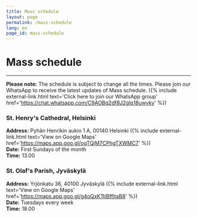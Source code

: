 ```yaml
---
title: Mass schedule
layout: page
permalink: /mass-schedule
lang: en
page_id: mass-schedule
---
```


# Mass schedule

---

**Please note:** The schedule is subject to change all the times. Please join our WhatsApp to receive the latest updates of Mass schedule.
({% include external-link.html
    text='Click here to join our WhatsApp group'
    href='https://chat.whatsapp.com/C9AOBq2df8J2glq18uwyky'
%})

### St. Henry's Cathedral, Helsinki

**Address:** Pyhän Henrikin aukio 1 A, 00140 Helsinki
({% include external-link.html
    text='View on Google Maps'
    href='https://maps.app.goo.gl/ogTQjM7CPhgTXWMC7'
%})\
**Date:** First Sundays of the month\
**Time:** 13.00

### St. Olaf's Parish, Jyväskylä

**Address:** Yrjönkatu 36, 40100 Jyväskylä
({% include external-link.html
    text='View on Google Maps'
    href='https://maps.app.goo.gl/g4oQxKTtiBffjtaB8'
%})\
**Date:** Tuesdays every week\
**Time:** 18.00
